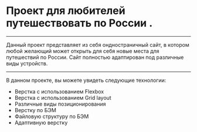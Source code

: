 # Проект для любителей путешествовать по России .
***
Данный проект представляет из себя ондностраничный сайт, в котором любой желающий может открыть для себя новые места для путешествий по России.
Сайт полностью адаптирован под различные виды устройств.
***
В данном проекте, вы можете увидеть следующие технологии:

  - Верстка с использованием Flexbox
  - Верстка с использованием Grid layout
  - Различные виды позиционирования
  - Верстку по БЭМ
  - Файловую структуру по БЭМ
  - Адаптивную верстку
